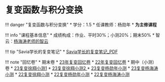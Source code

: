 # 复变函数与积分变换

!!! danger "复变函数与积分变换"
    * 学分：1.5
    * 任课教师：杨勋年
    * **为主修课程**

!!! info "课程基本信息"
    * 成绩构成：作业、平时30%；小测20%；期末50%
    * 智云：[杨海涛老师的智云](https://classroom.zju.edu.cn/coursedetail?course_id=57619&tenant_code=112)

!!! tip "Savia学长的复变笔记"
    * [Savia学长的复变笔记_PDF](https://pan.baidu.com/s/1bGPQEoc9adP_ycvXZbyWDA?pwd=lyva) 


!!! note "回忆卷"
    * 期末卷
    	* [23年复变回忆卷](https://www.cc98.org/topic/5753777)
        * [22年复变回忆卷](https://pan.baidu.com/s/1Hi1_FpY-e6LFZ1oDmT6iUw?pwd=wmn7) 
    * 期中（小测）卷
        * [23复变徐翔小测1](https://www.cc98.org/topic/5727379)
        * [23复变徐翔小测2 ](https://www.cc98.org/topic/5724691)
        * [23复变杨勋年小测](https://www.cc98.org/topic/5732085)
        * [23复变杨海涛小测](https://www.cc98.org/topic/5725581)
        * [22复变徐翔小测](https://www.cc98.org/topic/5486536)
        * [22复变杨勋年小测](https://pan.baidu.com/s/1w2MndHe4DkH7gwxb7Lf0hw?pwd=tnxo) 
        * [22复变杨海涛小测](https://pan.baidu.com/s/1a0b3IWYO8bCfXRI2TcDTJw?pwd=gqtd) 





